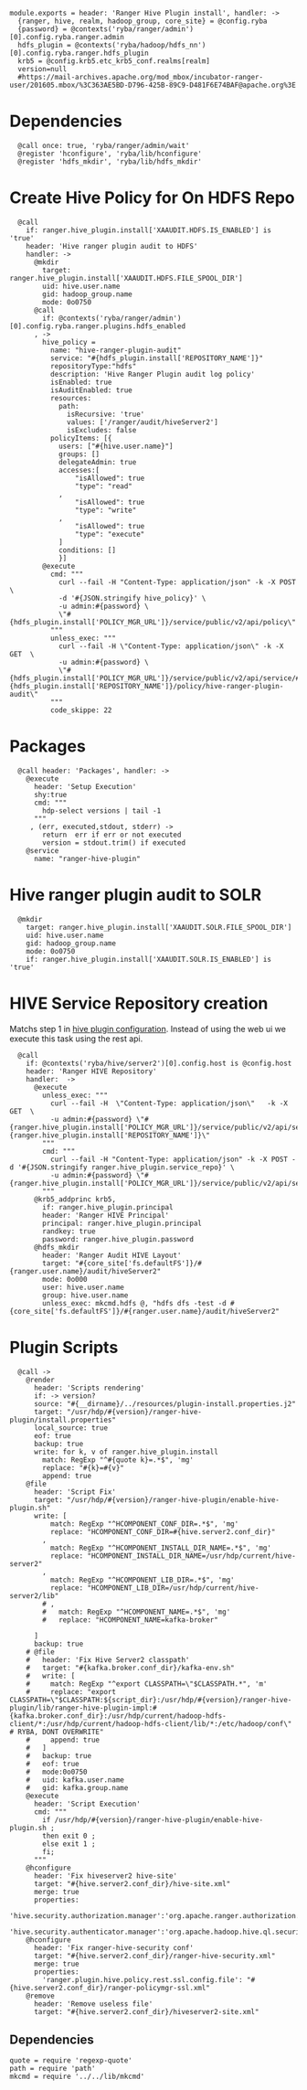 
    module.exports = header: 'Ranger Hive Plugin install', handler: ->
      {ranger, hive, realm, hadoop_group, core_site} = @config.ryba 
      {password} = @contexts('ryba/ranger/admin')[0].config.ryba.ranger.admin
      hdfs_plugin = @contexts('ryba/hadoop/hdfs_nn')[0].config.ryba.ranger.hdfs_plugin
      krb5 = @config.krb5.etc_krb5_conf.realms[realm]
      version=null
      #https://mail-archives.apache.org/mod_mbox/incubator-ranger-user/201605.mbox/%3C363AE5BD-D796-425B-89C9-D481F6E74BAF@apache.org%3E

# Dependencies

      @call once: true, 'ryba/ranger/admin/wait'
      @register 'hconfigure', 'ryba/lib/hconfigure'
      @register 'hdfs_mkdir', 'ryba/lib/hdfs_mkdir'

# Create Hive Policy for On HDFS Repo

      @call
        if: ranger.hive_plugin.install['XAAUDIT.HDFS.IS_ENABLED'] is 'true'
        header: 'Hive ranger plugin audit to HDFS'
        handler: ->
          @mkdir
            target: ranger.hive_plugin.install['XAAUDIT.HDFS.FILE_SPOOL_DIR']
            uid: hive.user.name
            gid: hadoop_group.name
            mode: 0o0750
          @call
            if: @contexts('ryba/ranger/admin')[0].config.ryba.ranger.plugins.hdfs_enabled
          , ->
            hive_policy =
              name: "hive-ranger-plugin-audit"
              service: "#{hdfs_plugin.install['REPOSITORY_NAME']}"
              repositoryType:"hdfs"
              description: 'Hive Ranger Plugin audit log policy'
              isEnabled: true
              isAuditEnabled: true
              resources:
                path:
                  isRecursive: 'true'
                  values: ['/ranger/audit/hiveServer2']
                  isExcludes: false
              policyItems: [{
                users: ["#{hive.user.name}"]
                groups: []
                delegateAdmin: true
                accesses:[
                    "isAllowed": true
                    "type": "read"
                ,
                    "isAllowed": true
                    "type": "write"
                ,
                    "isAllowed": true
                    "type": "execute"
                ]
                conditions: []
                }]
            @execute
              cmd: """
                curl --fail -H "Content-Type: application/json" -k -X POST \
                -d '#{JSON.stringify hive_policy}' \
                -u admin:#{password} \
                \"#{hdfs_plugin.install['POLICY_MGR_URL']}/service/public/v2/api/policy\"
              """
              unless_exec: """
                curl --fail -H \"Content-Type: application/json\" -k -X GET  \
                -u admin:#{password} \
                \"#{hdfs_plugin.install['POLICY_MGR_URL']}/service/public/v2/api/service/#{hdfs_plugin.install['REPOSITORY_NAME']}/policy/hive-ranger-plugin-audit\"
              """
              code_skippe: 22

# Packages

      @call header: 'Packages', handler: ->
        @execute
          header: 'Setup Execution'
          shy:true
          cmd: """
            hdp-select versions | tail -1
          """
         , (err, executed,stdout, stderr) ->
            return  err if err or not executed
            version = stdout.trim() if executed
        @service
          name: "ranger-hive-plugin"

# Hive ranger plugin audit to SOLR

      @mkdir
        target: ranger.hive_plugin.install['XAAUDIT.SOLR.FILE_SPOOL_DIR']
        uid: hive.user.name
        gid: hadoop_group.name
        mode: 0o0750
        if: ranger.hive_plugin.install['XAAUDIT.SOLR.IS_ENABLED'] is 'true'

# HIVE Service Repository creation
Matchs step 1 in [hive plugin configuration][hive-plugin]. Instead of using the web ui
we execute this task using the rest api.

      @call 
        if: @contexts('ryba/hive/server2')[0].config.host is @config.host 
        header: 'Ranger HIVE Repository'
        handler:  ->
          @execute
            unless_exec: """
              curl --fail -H  \"Content-Type: application/json\"   -k -X GET  \ 
              -u admin:#{password} \"#{ranger.hive_plugin.install['POLICY_MGR_URL']}/service/public/v2/api/service/name/#{ranger.hive_plugin.install['REPOSITORY_NAME']}\"
            """
            cmd: """
              curl --fail -H "Content-Type: application/json" -k -X POST -d '#{JSON.stringify ranger.hive_plugin.service_repo}' \
              -u admin:#{password} \"#{ranger.hive_plugin.install['POLICY_MGR_URL']}/service/public/v2/api/service/\"
            """
          @krb5_addprinc krb5,
            if: ranger.hive_plugin.principal
            header: 'Ranger HIVE Principal'
            principal: ranger.hive_plugin.principal
            randkey: true
            password: ranger.hive_plugin.password
          @hdfs_mkdir
            header: 'Ranger Audit HIVE Layout'
            target: "#{core_site['fs.defaultFS']}/#{ranger.user.name}/audit/hiveServer2"
            mode: 0o000
            user: hive.user.name
            group: hive.user.name
            unless_exec: mkcmd.hdfs @, "hdfs dfs -test -d #{core_site['fs.defaultFS']}/#{ranger.user.name}/audit/hiveServer2"

# Plugin Scripts 

      @call ->
        @render
          header: 'Scripts rendering'
          if: -> version?
          source: "#{__dirname}/../resources/plugin-install.properties.j2"
          target: "/usr/hdp/#{version}/ranger-hive-plugin/install.properties"
          local_source: true
          eof: true
          backup: true
          write: for k, v of ranger.hive_plugin.install
            match: RegExp "^#{quote k}=.*$", 'mg'
            replace: "#{k}=#{v}"
            append: true
        @file
          header: 'Script Fix'
          target: "/usr/hdp/#{version}/ranger-hive-plugin/enable-hive-plugin.sh"
          write: [
              match: RegExp "^HCOMPONENT_CONF_DIR=.*$", 'mg'
              replace: "HCOMPONENT_CONF_DIR=#{hive.server2.conf_dir}"
            ,   
              match: RegExp "^HCOMPONENT_INSTALL_DIR_NAME=.*$", 'mg'
              replace: "HCOMPONENT_INSTALL_DIR_NAME=/usr/hdp/current/hive-server2"
            ,
              match: RegExp "^HCOMPONENT_LIB_DIR=.*$", 'mg'
              replace: "HCOMPONENT_LIB_DIR=/usr/hdp/current/hive-server2/lib"
            # , 
            #   match: RegExp "^HCOMPONENT_NAME=.*$", 'mg'
            #   replace: "HCOMPONENT_NAME=kafka-broker"

          ]
          backup: true
        # @file
        #   header: 'Fix Hive Server2 classpath'
        #   target: "#{kafka.broker.conf_dir}/kafka-env.sh"
        #   write: [
        #     match: RegExp "^export CLASSPATH=\"$CLASSPATH.*", 'm'
        #     replace: "export CLASSPATH=\"$CLASSPATH:${script_dir}:/usr/hdp/#{version}/ranger-hive-plugin/lib/ranger-hive-plugin-impl:#{kafka.broker.conf_dir}:/usr/hdp/current/hadoop-hdfs-client/*:/usr/hdp/current/hadoop-hdfs-client/lib/*:/etc/hadoop/conf\" # RYBA, DONT OVERWRITE"
        #     append: true
        #   ]
        #   backup: true
        #   eof: true
        #   mode:0o0750
        #   uid: kafka.user.name
        #   gid: kafka.group.name
        @execute
          header: 'Script Execution'
          cmd: """
            if /usr/hdp/#{version}/ranger-hive-plugin/enable-hive-plugin.sh ;
            then exit 0 ; 
            else exit 1 ; 
            fi;
          """
        @hconfigure
          header: 'Fix hiveserver2 hive-site'
          target: "#{hive.server2.conf_dir}/hive-site.xml"
          merge: true
          properties:
            'hive.security.authorization.manager':'org.apache.ranger.authorization.hive.authorizer.RangerHiveAuthorizerFactory'
            'hive.security.authenticator.manager':'org.apache.hadoop.hive.ql.security.SessionStateUserAuthenticator'
        @hconfigure
          header: 'Fix ranger-hive-security conf'
          target: "#{hive.server2.conf_dir}/ranger-hive-security.xml"
          merge: true
          properties:
            'ranger.plugin.hive.policy.rest.ssl.config.file': "#{hive.server2.conf_dir}/ranger-policymgr-ssl.xml"
        @remove
          header: 'Remove useless file'
          target: "#{hive.server2.conf_dir}/hiveserver2-site.xml"

## Dependencies

    quote = require 'regexp-quote'
    path = require 'path'
    mkcmd = require '../../lib/mkcmd'


[hive-plugin]:(https://docs.hortonworks.com/HDPDocuments/HDP2/HDP-2.4.0/bk_installing_manually_book/content/installing_ranger_plugins.html#installing_ranger_hive_plugin)
